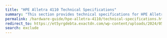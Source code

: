 ```yaml
---
title: "HPE Alletra 4110 Technical Specifications"
summary: "This section provides technical specifications for HPE Alletra 4110 node types."
permalink: /hardware-guide/hpe-alletra-4110/technical-specifications.html
redirect_to: https://et5yrgdebta.exactdn.com/wp-content/uploads/2024/05/DS-HPE_062124.pdf
search: exclude
---
```

